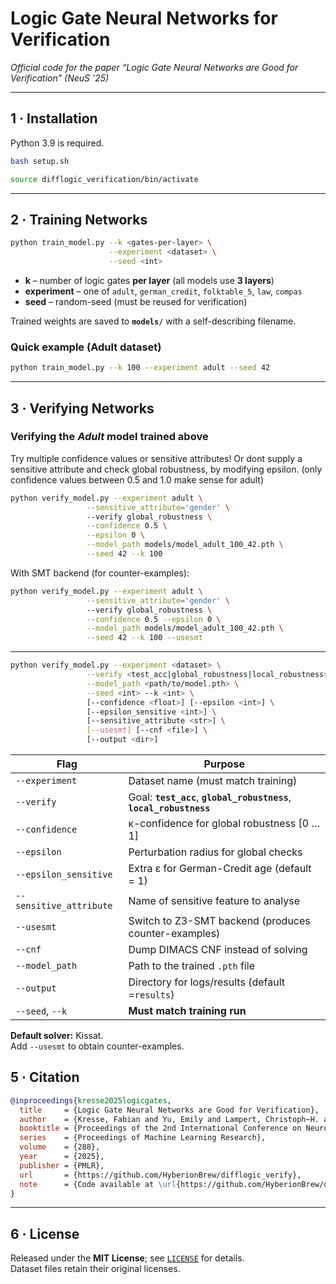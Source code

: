 # Logic Gate Neural Networks for Verification  
_Official code for the paper “Logic Gate Neural Networks are Good for Verification” (NeuS ’25)_

---

## 1 · Installation

Python 3.9 is required.

```bash
bash setup.sh
```
```bash
source difflogic_verification/bin/activate
```
---

## 2 · Training Networks

```bash
python train_model.py --k <gates-per-layer> \
                      --experiment <dataset> \
                      --seed <int>
```

* **k** – number of logic gates **per layer** (all models use **3 layers**)  
* **experiment** – one of `adult`, `german_credit`, `folktable_5`, `law`, `compas`  
* **seed** – random-seed (must be reused for verification)

Trained weights are saved to **`models/`** with a self-describing filename.

### Quick example (Adult dataset)

```bash
python train_model.py --k 100 --experiment adult --seed 42
```

---

## 3 · Verifying Networks


### Verifying the *Adult* model trained above

Try multiple confidence values or sensitive attributes! Or dont supply a sensitive attribute and check global robustness, by modifying epsilon. (only confidence values between 0.5 and 1.0 make sense for adult)

```bash
python verify_model.py --experiment adult \
                 --sensitive_attribute='gender' \ 
                 --verify global_robustness \
                 --confidence 0.5 \
                 --epsilon 0 \
                 --model_path models/model_adult_100_42.pth \
                 --seed 42 --k 100
```

With SMT backend (for counter-examples):

```bash
python verify_model.py --experiment adult \
                 --sensitive_attribute='gender' \ 
                 --verify global_robustness \
                 --confidence 0.5 --epsilon 0 \
                 --model_path models/model_adult_100_42.pth \
                 --seed 42 --k 100 --usesmt
```

---


```bash
python verify_model.py --experiment <dataset> \
                 --verify <test_acc|global_robustness|local_robustness> \
                 --model_path <path/to/model.pth> \
                 --seed <int> --k <int> \
                 [--confidence <float>] [--epsilon <int>] \
                 [--epsilon_sensitive <int>] \
                 [--sensitive_attribute <str>] \
                 [--usesmt] [--cnf <file>] \
                 [--output <dir>]
```

| Flag | Purpose |
|------|---------|
| `--experiment` | Dataset name (must match training) |
| `--verify` | Goal: **`test_acc`**, **`global_robustness`**, **`local_robustness`** |
| `--confidence` | κ-confidence for global robustness \[0 … 1] |
| `--epsilon` | Perturbation radius for global checks |
| `--epsilon_sensitive` | Extra ε for German-Credit age (default = 1) |
| `--sensitive_attribute` | Name of sensitive feature to analyse |
| `--usesmt` | Switch to Z3-SMT backend (produces counter-examples) |
| `--cnf` | Dump DIMACS CNF instead of solving |
| `--model_path` | Path to the trained `.pth` file |
| `--output` | Directory for logs/results (default =`results`) |
| `--seed`, `--k` | **Must match training run** |

**Default solver:** Kissat.  
Add `--usesmt` to obtain counter-examples.




## 5 · Citation

```bibtex
@inproceedings{kresse2025logicgates,
  title     = {Logic Gate Neural Networks are Good for Verification},
  author    = {Kresse, Fabian and Yu, Emily and Lampert, Christoph~H. and Henzinger, Thomas~A.},
  booktitle = {Proceedings of the 2nd International Conference on Neuro-symbolic Systems (NeuS)},
  series    = {Proceedings of Machine Learning Research},
  volume    = {288},
  year      = {2025},
  publisher = {PMLR},
  url       = {https://github.com/HyberionBrew/difflogic_verify},
  note      = {Code available at \url{https://github.com/HyberionBrew/difflogic_verify}}
}
```

---

## 6 · License

Released under the **MIT License**; see [`LICENSE`](./LICENSE) for details.  
Dataset files retain their original licenses.
